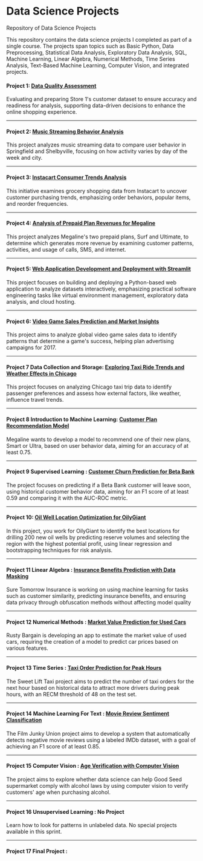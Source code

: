 # Data Science Projects
Repository of Data Science Projects

This repository contains the data science projects I completed as part of a single course. The projects span topics such as Basic Python, Data Preprocessing, Statistical Data Analysis, Exploratory Data Analysis, SQL, Machine Learning, Linear Algebra, Numerical Methods, Time Series Analysis, Text-Based Machine Learning, Computer Vision, and integrated projects.

#### Project 1: [Data Quality Assessment](https://github.com/CARB85/Data_scientist_projects/tree/Project-1-Data-Quality-Assessment)
Evaluating and preparing Store 1's customer dataset to ensure accuracy and readiness for analysis, supporting data-driven decisions to enhance the online shopping experience.

---------------------------------------------
#### Project 2: [Music Streaming Behavior Analysis](https://github.com/CARB85/Data_scientist_projects/tree/Project-2-Music-Streaming-Behavior-Analysis)
This project analyzes music streaming data to compare user behavior in Springfield and Shelbyville, focusing on how activity varies by day of the week and city.

---------------------------------------------
#### Project 3:  [Instacart Consumer Trends Analysis](https://github.com/CARB85/Data_scientist_projects/tree/Project-3-Instacart-Consumer-Trends-Analysis)
This initiative examines grocery shopping data from Instacart to uncover customer purchasing trends, emphasizing order behaviors, popular items, and reorder frequencies.

---------------------------------------------
#### Project 4:  [Analysis of Prepaid Plan Revenues for Megaline](https://github.com/CARB85/Data_scientist_projects/tree/Project-4-Analysis-of-Prepaid-Plan-Revenues-for-Megaline)
This project analyzes Megaline's two prepaid plans, Surf and Ultimate, to determine which generates more revenue by examining customer patterns, activities, and usage of calls, SMS, and internet.

---------------------------------------------
#### Project 5: [Web Application Development and Deployment with Streamlit](https://github.com/CARB85/Data_scientist_projects/tree/Project-5-Web-Application-Development-and-Deployment-with-Streamlit)
This project focuses on building and deploying a Python-based web application to analyze datasets interactively, emphasizing practical software engineering tasks like virtual environment management, exploratory data analysis, and cloud hosting.

---------------------------------------------
#### Project 6: [Video Game Sales Prediction and Market Insights](https://github.com/CARB85/Data_scientist_projects/tree/Project-6-Video-Game-Sales-Prediction-and-Market-Insights)
This project aims to analyze global video game sales data to identify patterns that determine a game's success, helping plan advertising campaigns for 2017.

---------------------------------------------
#### Project 7 Data Collection and Storage:  [Exploring Taxi Ride Trends and Weather Effects in Chicago](https://github.com/CARB85/Data_scientist_projects/tree/Project-7-Exploring-Taxi-Ride-Trends-and-Weather-Effects-in-Chicago)
This project focuses on analyzing Chicago taxi trip data to identify passenger preferences and assess how external factors, like weather, influence travel trends.

---------------------------------------------
#### Project 8 Introduction to Machine Learning: [Customer Plan Recommendation Model](https://github.com/CARB85/Data_scientist_projects/tree/Project-8-Customer-Plan-Recommendation-Model)
Megaline wants to develop a model to recommend one of their new plans, Smart or Ultra, based on user behavior data, aiming for an accuracy of at least 0.75.

---------------------------------------------
#### Project 9 Supervised Learning : [Customer Churn Prediction for Beta Bank](https://github.com/CARB85/Data_scientist_projects/tree/Project-9-Customer-Churn-Prediction-for-Beta-Bank)
The project focuses on predicting if a Beta Bank customer will leave soon, using historical customer behavior data, aiming for an F1 score of at least 0.59 and comparing it with the AUC-ROC metric.

---------------------------------------------
#### Project 10: [Oil Well Location Optimization for OilyGiant](https://github.com/CARB85/Data_scientist_projects/tree/Project-10-Oil-Well-Location-Optimization-for-OilyGiant)
In this project, you work for OilyGiant to identify the best locations for drilling 200 new oil wells by predicting reserve volumes and selecting the region with the highest potential profit, using linear regression and bootstrapping techniques for risk analysis.

---------------------------------------------
#### Project 11 Linear Algebra : [Insurance Benefits Prediction with Data Masking](https://github.com/CARB85/Data_scientist_projects/tree/Project-11-Insurance-Benefits-Prediction-with-Data-Masking)
Sure Tomorrow Insurance is working on using machine learning for tasks such as customer similarity, predicting insurance benefits, and ensuring data privacy through obfuscation methods without affecting model quality

---------------------------------------------
#### Project 12 Numerical Methods : [Market Value Prediction for Used Cars](https://github.com/CARB85/Data_scientist_projects/tree/Project-12-Market-Value-Prediction-for-Used-Cars)
Rusty Bargain is developing an app to estimate the market value of used cars, requiring the creation of a model to predict car prices based on various features.

---------------------------------------------
#### Project 13 Time Series : [Taxi Order Prediction for Peak Hours](https://github.com/CARB85/Data_scientist_projects/tree/Project-13-Taxi-Order-Prediction-for-Peak-Hours)
The Sweet Lift Taxi project aims to predict the number of taxi orders for the next hour based on historical data to attract more drivers during peak hours, with an RECM threshold of 48 on the test set.

---------------------------------------------
#### Project 14 Machine Learning For Text :  [Movie Review Sentiment Classification](https://github.com/CARB85/Data_scientist_projects/tree/Project-14-Movie-Review-Sentiment-Classification)
The Film Junky Union project aims to develop a system that automatically detects negative movie reviews using a labeled IMDb dataset, with a goal of achieving an F1 score of at least 0.85.

---------------------------------------------
#### Project 15 Computer Vision : [Age Verification with Computer Vision](https://github.com/CARB85/Data_scientist_projects/tree/Project-15-Age-Verification-with-Computer-Vision)
The project aims to explore whether data science can help Good Seed supermarket comply with alcohol laws by using computer vision to verify customers' age when purchasing alcohol.

---------------------------------------------
#### Project 16 Unsupervised Learning : No Project
Learn how to look for patterns in unlabeled data. No special projects available in this sprint.

---------------------------------------------
#### Project 17 Final Project : 
